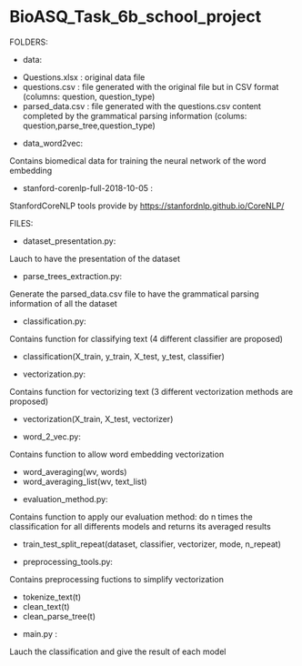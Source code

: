# BioASQ_Task_6b_school_project
 
FOLDERS:

* data:

- Questions.xlsx : original data file
- questions.csv : file generated with the original file but in CSV format 
(columns: question, question_type)
- parsed_data.csv : file generated with the questions.csv content completed 
by the grammatical parsing information (colums: question,parse_tree,question_type)

* data_word2vec: 

Contains biomedical data for training the neural network of the word embedding

* stanford-corenlp-full-2018-10-05 : 

StanfordCoreNLP tools provide by 
https://stanfordnlp.github.io/CoreNLP/


FILES:

* dataset_presentation.py: 

Lauch to have the presentation of the dataset

* parse_trees_extraction.py: 

Generate the parsed_data.csv file to have the grammatical parsing information of 
all the dataset

* classification.py:

Contains function for classifying text (4 different classifier are proposed)
- classification(X_train, y_train, X_test, y_test, classifier)

* vectorization.py: 

Contains function for vectorizing text (3 different vectorization methods are proposed)
- vectorization(X_train, X_test, vectorizer)

* word_2_vec.py:

Contains function to allow word embedding vectorization
- word_averaging(wv, words)
- word_averaging_list(wv, text_list)

* evaluation_method.py:

Contains function to apply our evaluation method: do n times 
the classification for all differents models and returns its averaged results
- train_test_split_repeat(dataset, classifier, vectorizer, mode, n_repeat)

* preprocessing_tools.py:

Contains preprocessing fuctions to simplify vectorization
- tokenize_text(t)
- clean_text(t)
- clean_parse_tree(t)

* main.py :

Lauch the classification and give the result of each model 
